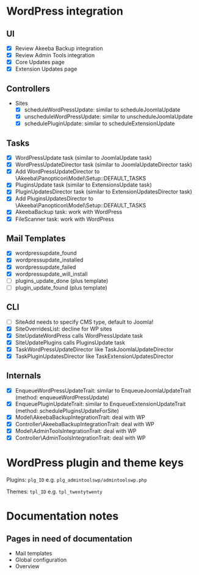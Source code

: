 # WordPress integration

## UI
* [x] Review Akeeba Backup integration
* [x] Review Admin Tools integration
* [x] Core Updates page
* [x] Extension Updates page

## Controllers
* Sites
  * [x] scheduleWordPressUpdate: similar to scheduleJoomlaUpdate
  * [x] unscheduleWordPressUpdate: similar to unscheduleJoomlaUpdate
  * [x] schedulePluginUpdate: similar to scheduleExtensionUpdate

## Tasks

* [x] WordPressUpdate task (similar to JoomlaUpdate task)
* [x] WordPressUpdateDirector task (similar to JoomlaUpdateDirector task)
* [x] Add WordPressUpdateDirector to \Akeeba\Panopticon\Model\Setup::DEFAULT_TASKS
* [x] PluginsUpdate task (similar to ExtensionsUpdate task)
* [x] PluginUpdatesDirector task (similar to ExtensionUpdatesDirector task)
* [x] Add PluginsUpdatesDirector to \Akeeba\Panopticon\Model\Setup::DEFAULT_TASKS
* [x] AkeebaBackup task: work with WordPress
* [x] FileScanner task: work with WordPress

## Mail Templates
* [x] wordpressupdate_found
* [x] wordpressupdate_installed
* [x] wordpressupdate_failed
* [x] wordpressupdate_will_install
* [ ] plugins_update_done  (plus template)
* [ ] plugin_update_found  (plus template)

## CLI

* [ ] SiteAdd needs to specify CMS type, default to Joomla!
* [x] SiteOverridesList: decline for WP sites
* [x] SiteUpdateWordPress calls WordPressUpdate task
* [x] SiteUpdatePlugins calls PluginsUpdate task
* [x] TaskWordPressUpdateDirector like TaskJoomlaUpdateDirector
* [x] TaskPluginUpdatesDirector like TaskExtensionUpdatesDirector

## Internals

* [x] EnqueueWordPressUpdateTrait: similar to EnqueueJoomlaUpdateTrait (method: enqueueWordPressUpdate)
* [x] EnqueuePluginUpdateTrait: similar to EnqueueExtensionUpdateTrait (method: schedulePluginsUpdateForSite)
* [x] Model\AkeebaBackupIntegrationTrait: deal with WP
* [x] Controller\AkeebaBackupIntegrationTrait: deal with WP
* [x] Model\AdminToolsIntegrationTrait: deal with WP
* [x] Controller\AdminToolsIntegrationTrait: deal with WP

# WordPress plugin and theme keys

Plugins: `plg_ID` e.g. `plg_admintoolswp/admintoolswp.php`

Themes: `tpl_ID` e.g. `tpl_twentytwenty`

# Documentation notes

## Pages in need of documentation

* Mail templates
* Global configuration
* Overview
